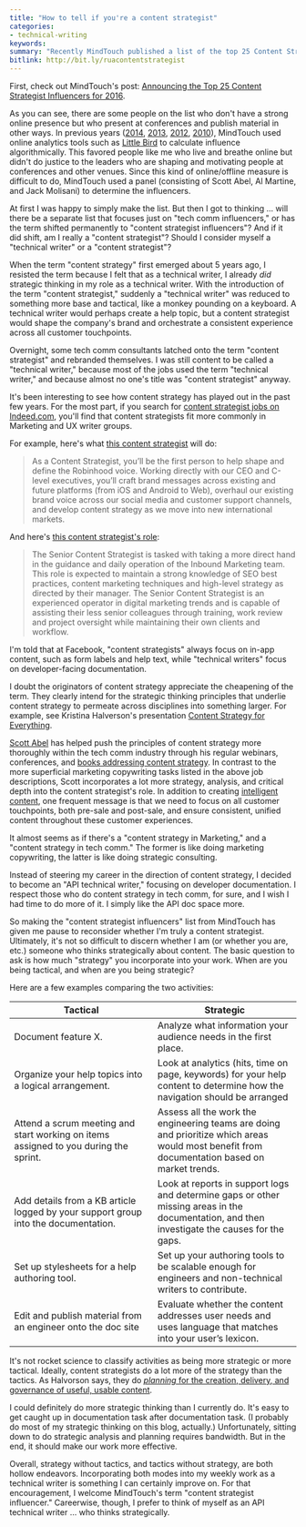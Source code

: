 ```yaml
---
title: "How to tell if you're a content strategist"
categories:
- technical-writing
keywords: 
summary: "Recently MindTouch published a list of the top 25 Content Strategist Influencers. In contrast to previous top influencer lists, this year's list shifts from the term 'tech comm influencer' to 'content strategist influencer'. They also broadened their measures for determining influence, including less online presence and more offline influence, such as conference presentations. I just barely made the list this year. It got me thinking about whether I am in fact a content strategist or a technical writer."
bitlink: http://bit.ly/ruacontentstrategist
---
```


First, check out MindTouch's post: [Announcing the Top 25 Content Strategist Influencers for 2016](https://mindtouch.com/resources/announcing-top-25-content-strategist-influencers-2016).

As you can see, there are some people on the list who don't have a strong online presence but who present at conferences and publish material in other ways. In previous years ([2014](http://www.mindtouch.com/blog/2014/04/25/top-50-most-influential-techcomm-experts-lets-connect-at-the-stc-summit-2014-techwhirl-or-writethedocs), [2013](http://www.mindtouch.com/blog/2013/04/04/2013-influencers-in-techcomm/), [2012](http://www.mindtouch.com/blog/2012/01/06/techcomm-contentstrategy-400-knowledgebase/), [2010](http://www.mindtouch.com/blog/2010/07/29/the-most-influential-technical-communicator-bloggers/)), MindTouch used online analytics tools such as [Little Bird](http://www.getlittlebird.com/) to calculate influence algorithmically. This favored people like me who live and breathe online but didn't do justice to the leaders who are shaping and motivating people at conferences and other venues. Since this kind of online/offline measure is difficult to do, MindTouch used a panel (consisting of Scott Abel, Al Martine, and Jack Molisani) to determine the influencers.

At first I was happy to simply make the list. But then I got to thinking ... will there be a separate list that focuses just on "tech comm influencers," or has the term shifted permanently to "content strategist influencers"? And if it did shift, am I really a "content strategist"? Should I consider myself a "technical writer" or a "content strategist"?

When the term "content strategy" first emerged about 5 years ago, I resisted the term because I felt that as a technical writer, I already *did* strategic thinking in my role as a technical writer. With the introduction of the term "content strategist," suddenly a "technical writer" was reduced to something more base and tactical, like a monkey pounding on a keyboard. A technical writer would perhaps create a help topic, but a content strategist would shape the company's brand and orchestrate a consistent experience across all customer touchpoints.

Overnight, some tech comm consultants latched onto the term "content strategist" and rebranded themselves. I was still content to be called a "technical writer," because most of the jobs used the term "technical writer," and because almost no one's title was "content strategist" anyway. 

It's been interesting to see how content strategy has played out in the past few years. For the most part, if you search for [content strategist jobs on Indeed.com](http://www.indeed.com/jobs?q=content+strategist&l=), you'll find that content strategists fit more commonly in Marketing and UX writer groups.

For example, here's what [this content strategist](http://www.indeed.com/viewjob?jk=7b8e0d239f19dfa2&q=content+strategist&tk=1avupij4qbs96avm&from=web) will do:

> As a Content Strategist, you’ll be the first person to help shape and define the Robinhood voice. Working directly with our CEO and C-level executives, you’ll craft brand messages across existing and future platforms (from iOS and Android to Web), overhaul our existing brand voice across our social media and customer support channels, and develop content strategy as we move into new international markets. 

And here's [this content strategist's role](https://www.joblinkapply.com/Joblink/4798/Job/Index/238415?IsFrame=False):

> The Senior Content Strategist is tasked with taking a more direct hand in the guidance and daily operation of the Inbound Marketing team. This role is expected to maintain a strong knowledge of SEO best practices, content marketing techniques and high-level strategy as directed by their manager. The Senior Content Strategist is an experienced operator in digital marketing trends and is capable of assisting their less senior colleagues through training, work review and project oversight while maintaining their own clients and workflow.

I'm told that at Facebook, "content strategists" always focus on in-app content, such as form labels and help text, while "technical writers" focus on developer-facing documentation. 

I doubt the originators of content strategy appreciate the cheapening of the term. They clearly intend for the strategic thinking principles that underlie content strategy to permeate across disciplines into something larger. For example, see Kristina Halverson's presentation [Content Strategy for Everything](http://www.slideshare.net/khalvorson/content-strategy-for-everything).

[Scott Abel](http://thecontentwrangler.com/) has helped push the principles of content strategy more thoroughly within the tech comm industry through his regular webinars, conferences, and [books addressing content strategy](http://xmlpress.net/content-strategy/). In contrast to the more superficial marketing copywriting tasks listed in the above job descriptions, Scott incorporates a lot more strategy, analysis, and critical depth into the content strategist's role. In addition to creating [intelligent content](http://thecontentwrangler.com/2011/01/17/what-is-intelligent-content/), one frequent message is that we need to focus on all customer touchpoints, both pre-sale and post-sale, and ensure consistent, unified content throughout these customer experiences.

It almost seems as if there's a "content strategy in Marketing," and a "content strategy in tech comm." The former is like doing marketing copywriting, the latter is like doing strategic consulting.

Instead of steering my career in the direction of content strategy, I decided to become an "API technical writer," focusing on developer documentation. I respect those who do content strategy in tech comm, for sure, and I wish I had time to do more of it. I simply like the API doc space more.

So making the "content strategist influencers" list from MindTouch has given me pause to reconsider whether I'm truly a content strategist. Ultimately, it's not so difficult to discern whether I am (or whether you are, etc.) someone who thinks strategically about content. The basic question to ask is how much "strategy" you incorporate into your work. When are you being tactical, and when are you being strategic? 

Here are a few examples comparing the two activities:

<table>
<colgroup>
<col width="50%" />
<col width="50%" />
</colgroup>
  <thead>
    <tr>
      <th>Tactical</th>
      <th>Strategic</th>
    </tr>
  </thead>
  <tbody>
    <tr>
      <td>Document feature X.</td>
      <td>Analyze what information your audience needs in the first place.</td>
    </tr>
    <tr>
      <td>Organize your help topics into a logical arrangement.</td>
      <td>Look at analytics (hits, time on page, keywords) for your help content to determine how the navigation should be arranged</td>
    </tr>
    <tr>
      <td>Attend a scrum meeting and start working on items assigned to you during the sprint.</td>
      <td>Assess all the work the engineering teams are doing and prioritize which areas would most benefit from documentation based on market trends.</td>
    </tr>
    <tr>
      <td>Add details from a KB article logged by your support group into the documentation.</td>
      <td>Look at reports in support logs and determine gaps or other missing areas in the documentation, and then investigate the causes for the gaps.</td>
    </tr>
    <tr>
      <td>Set up stylesheets for a help authoring tool.</td>
      <td>Set up your authoring tools to be scalable enough for engineers and non-technical writers to contribute.</td>
    </tr>
    <tr>
      <td>Edit and publish material from an engineer onto the doc site</td>
      <td>Evaluate whether the content addresses user needs and uses language that matches into your user’s lexicon.</td>
    </tr>
  </tbody>
</table>

It's not rocket science to classify activities as being more strategic or more tactical. Ideally, content strategists do a lot more of the strategy than the tactics. As Halvorson says, they do [*planning* for the creation, delivery, and governance of useful, usable content](http://contentmarketinginstitute.com/2015/09/content-strategy-halvorson/).

I could definitely do more strategic thinking than I currently do. It's easy to get caught up in documentation task after documentation task. (I probably do most of my strategic thinking on this blog, actually.) Unfortunately, sitting down to do strategic analysis and planning requires bandwidth. But in the end, it should make our work more effective.

Overall, strategy without tactics, and tactics without strategy, are both hollow endeavors. Incorporating both modes into my weekly work as a technical writer is something I can certainly improve on. For that encouragement, I welcome MindTouch's term "content strategist influencer." Careerwise, though, I prefer to think of myself as an API technical writer ... who thinks strategically.




